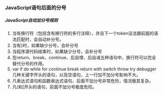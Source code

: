 ### JavaScript语句后面的分号

 ##### JavaScript自动加分号规则

1. 当有换行符（包括含有换行符的多行注释），并且下一个token没法跟前面的语法匹配时，会自动补分号。
2. 当有}时，如果缺少分号，会补分号
3. 当程序源代码结束时，如果缺少分号，会补分号
4. 在return、break、continue、后自增、后自减五种语句中，换行符可以完全替代分号的作用。
5. var if do while for continue break return with switch throw try debugger几种关键字开头的语句，以及空语句，上一行加不加分号影响不大。 
6. 凡表达式语句和函数表达式语句，后面不加分号非常危险，情况极其复杂。
7. 凡(和[开头的语句，前面不加分号极度危险。


